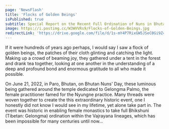 ```yaml
---
page: 'NewsFlash'
title: 'Flocks of Golden Beings'
isPublished: true
subtitle: Special Report on the Recent Full Ordination of Nuns in Bhutan
image: https://i.postimg.cc/W3WVVRs9/Flocks-of-Golden-Beings.jpg
redirectLink: 'https://drive.google.com/file/d/1s-mY4P7RixGW5JSeC0Gi9Z4_K7ePhQSB/view'
---
```


If it were hundreds of years ago perhaps, I would say I saw a flock of golden beings, the patches of their cloth glinting and catching the light. Making up a crowd of beaming joy, they gathered under a tent in the forest and drank tea together, looking at one another in the understanding of a deep and profound bond and enormous gratitude to all who made it possible.

On June 21, 2022, in Paro, Bhutan, on Bhutan Nuns&apos; Day, these luminous being gathered around the temple dedicated to Gelongma Palmo, the female practitioner famed for the Nyungne practice. Many threads were woven together to create the this extraordinary historic event, one I honestly did not know I would see in my lifetime, yet alone take part in. The event was historic in enabling female monastics to take full Bhikshuni (Tibetan: Gelongma) ordination within the Vajrayana lineages, which has been impossible for many centuries until now...
